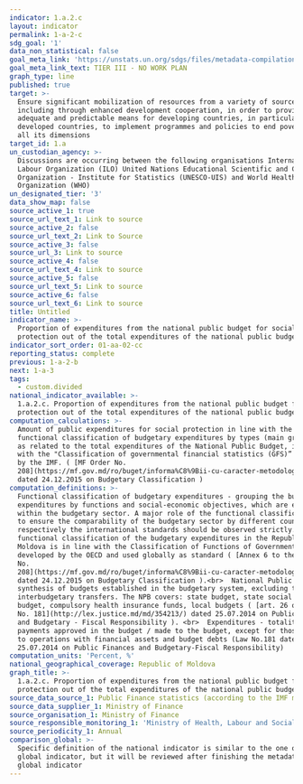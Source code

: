 ```yaml
---
indicator: 1.a.2.c
layout: indicator
permalink: 1-a-2-c
sdg_goal: '1'
data_non_statistical: false
goal_meta_link: 'https://unstats.un.org/sdgs/files/metadata-compilation/Metadata-Goal-1.pdf'
goal_meta_link_text: TIER III - NO WORK PLAN
graph_type: line
published: true
target: >-
  Ensure significant mobilization of resources from a variety of sources,
  including through enhanced development cooperation, in order to provide
  adequate and predictable means for developing countries, in particular least
  developed countries, to implement programmes and policies to end poverty in
  all its dimensions
target_id: 1.a
un_custodian_agency: >-
  Discussions are occurring between the following organisations International
  Labour Organization (ILO) United Nations Educational Scientific and Cultural
  Organization - Institute for Statistics (UNESCO-UIS) and World Health
  Organization (WHO)
un_designated_tier: '3'
data_show_map: false
source_active_1: true
source_url_text_1: Link to source
source_active_2: false
source_url_text_2: Link to Source
source_active_3: false
source_url_3: Link to source
source_active_4: false
source_url_text_4: Link to source
source_active_5: false
source_url_text_5: Link to source
source_active_6: false
source_url_text_6: Link to source
title: Untitled
indicator_name: >-
  Proportion of expenditures from the national public budget for social
  protection out of the total expenditures of the national public budget
indicator_sort_order: 01-aa-02-cc
reporting_status: complete
previous: 1-a-2-b
next: 1-a-3
tags:
  - custom.divided
national_indicator_available: >-
  1.a.2.c. Proportion of expenditures from the national public budget for social
  protection out of the total expenditures of the national public budget
computation_calculations: >-
  Amount of public expenditures for social protection in line with the
  functional classification of budgetary expenditures by types (main group 10),
  as related to the total expenditures of the National Public Budget, in line
  with the "Classification of governmental financial statistics (GFS)” developed
  by the IMF. ( [MF Order No.
  208](https://mf.gov.md/ro/buget/informa%C8%9Bii-cu-caracter-metodologic/clasifica%C8%9Bia-bugetar%C4%83)
  dated 24.12.2015 on Budgetary Classification )
computation_definitions: >-
  Functional classification of budgetary expenditures - grouping the budgetary
  expenditures by functions and social-economic objectives, which are exercised
  within the budgetary sector. A major role of the functional classification is
  to ensure the comparability of the budgetary sector by different countries,
  respectively the international standards should be observed strictly. The
  functional classification of the budgetary expenditures in the Republic of
  Moldova is in line with the Classification of Functions of Government
  developed by the OECD and used globally as standard ( [Annex 6 to the MF Order
  No.
  208](https://mf.gov.md/ro/buget/informa%C8%9Bii-cu-caracter-metodologic/clasifica%C8%9Bia-bugetar%C4%83)
  dated 24.12.2015 on Budgetary Classification ).<br>  National Public Budget –
  synthesis of budgets established in the budgetary system, excluding the
  interbudgetary transfers. The NPB covers: state budget, state social insurance
  budget, compulsory health insurance funds, local budgets ( [art. 26 of the Law
  No. 181](http://lex.justice.md/md/354213/) dated 25.07.2014 on Public Finance
  and Budgetary - Fiscal Responsibility ). <br>  Expenditures - totality of
  payments approved in the budget / made to the budget, except for those related
  to operations with financial assets and budget debts (Law No.181 dated
  25.07.2014 on Public Finances and Budgetary-Fiscal Responsibility)
computation_units: 'Percent, %'
national_geographical_coverage: Republic of Moldova
graph_title: >-
  1.a.2.c. Proportion of expenditures from the national public budget for social
  protection out of the total expenditures of the national public budget
source_data_source_1: Public Finance statistics (according to the IMF methodology)
source_data_supplier_1: Ministry of Finance
source_organisation_1: Ministry of Finance
source_responsible_monitoring_1: 'Ministry of Health, Labour and Social Protection'
source_periodicity_1: Annual
comparison_global: >-
  Specific definition of the national indicator is similar to the one of the
  global indicator, but it will be reviewed after finishing the metadata for the
  global indicator
---
```

